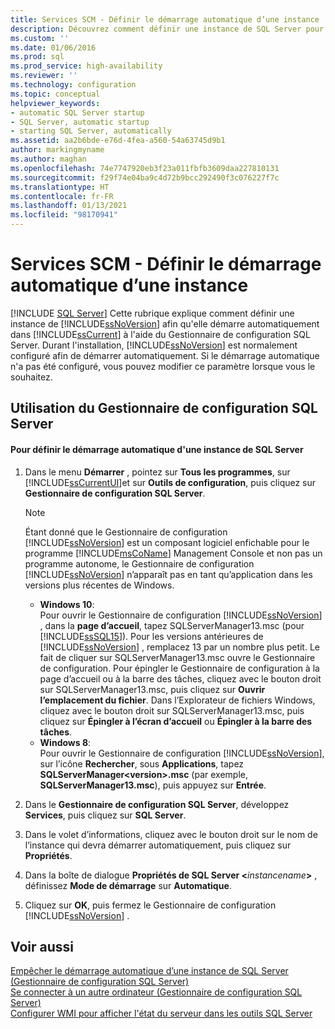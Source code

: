 ```yaml
---
title: Services SCM - Définir le démarrage automatique d’une instance | Microsoft Docs
description: Découvrez comment définir une instance de SQL Server pour qu’elle démarre automatiquement. En savoir plus sur la configuration par défaut et voir comment définir le mode de démarrage sur automatique.
ms.custom: ''
ms.date: 01/06/2016
ms.prod: sql
ms.prod_service: high-availability
ms.reviewer: ''
ms.technology: configuration
ms.topic: conceptual
helpviewer_keywords:
- automatic SQL Server startup
- SQL Server, automatic startup
- starting SQL Server, automatically
ms.assetid: aa2b6bde-e76d-4fea-a560-54a63745d9b1
author: markingmyname
ms.author: maghan
ms.openlocfilehash: 74e7747920eb3f23a011fbfb3609daa227810131
ms.sourcegitcommit: f29f74e04ba9c4d72b9bcc292490f3c076227f7c
ms.translationtype: HT
ms.contentlocale: fr-FR
ms.lasthandoff: 01/13/2021
ms.locfileid: "98170941"
---
```

# <a name="scm-services---set-an-instance-to-start-automatically"></a>Services SCM - Définir le démarrage automatique d’une instance
 [!INCLUDE [SQL Server](../../includes/applies-to-version/sqlserver.md)]
  Cette rubrique explique comment définir une instance de [!INCLUDE[ssNoVersion](../../includes/ssnoversion-md.md)] afin qu'elle démarre automatiquement dans [!INCLUDE[ssCurrent](../../includes/sscurrent-md.md)] à l'aide du Gestionnaire de configuration SQL Server. Durant l'installation, [!INCLUDE[ssNoVersion](../../includes/ssnoversion-md.md)] est normalement configuré afin de démarrer automatiquement. Si le démarrage automatique n'a pas été configuré, vous pouvez modifier ce paramètre lorsque vous le souhaitez.  
  
##  <a name="using-sql-server-configuration-manager"></a><a name="SSMSProcedure"></a> Utilisation du Gestionnaire de configuration SQL Server  
  
#### <a name="to-set-an-instance-of-sql-server-to-start-automatically"></a>Pour définir le démarrage automatique d'une instance de SQL Server  
  
1.  Dans le menu **Démarrer** , pointez sur **Tous les programmes**, sur [!INCLUDE[ssCurrentUI](../../includes/sscurrentui-md.md)]et sur **Outils de configuration**, puis cliquez sur **Gestionnaire de configuration SQL Server**.  
  
    > [!NOTE]  
    >  Étant donné que le Gestionnaire de configuration [!INCLUDE[ssNoVersion](../../includes/ssnoversion-md.md)] est un composant logiciel enfichable pour le programme [!INCLUDE[msCoName](../../includes/msconame-md.md)] Management Console et non pas un programme autonome, le Gestionnaire de configuration [!INCLUDE[ssNoVersion](../../includes/ssnoversion-md.md)] n’apparaît pas en tant qu’application dans les versions plus récentes de Windows.  
    >   
    >  -   **Windows 10**:  
    >          Pour ouvrir le Gestionnaire de configuration [!INCLUDE[ssNoVersion](../../includes/ssnoversion-md.md)] , dans la **page d’accueil**, tapez SQLServerManager13.msc (pour [!INCLUDE[ssSQL15](../../includes/sssql16-md.md)]). Pour les versions antérieures de [!INCLUDE[ssNoVersion](../../includes/ssnoversion-md.md)] , remplacez 13 par un nombre plus petit. Le fait de cliquer sur SQLServerManager13.msc ouvre le Gestionnaire de configuration. Pour épingler le Gestionnaire de configuration à la page d’accueil ou à la barre des tâches, cliquez avec le bouton droit sur SQLServerManager13.msc, puis cliquez sur **Ouvrir l’emplacement du fichier**. Dans l’Explorateur de fichiers Windows, cliquez avec le bouton droit sur SQLServerManager13.msc, puis cliquez sur **Épingler à l’écran d’accueil** ou **Épingler à la barre des tâches**.  
    > -   **Windows 8**:  
    >          Pour ouvrir le Gestionnaire de configuration [!INCLUDE[ssNoVersion](../../includes/ssnoversion-md.md)], sur l’icône **Rechercher**, sous **Applications**, tapez **SQLServerManager\<version>.msc** (par exemple, **SQLServerManager13.msc**), puis appuyez sur **Entrée**.  
  
2.  Dans le **Gestionnaire de configuration SQL Server**, développez **Services**, puis cliquez sur **SQL Server**.  
  
3.  Dans le volet d’informations, cliquez avec le bouton droit sur le nom de l’instance qui devra démarrer automatiquement, puis cliquez sur **Propriétés**.  
  
4.  Dans la boîte de dialogue **Propriétés de SQL Server \<**_instancename_**>** , définissez **Mode de démarrage** sur **Automatique**.  
  
5.  Cliquez sur **OK**, puis fermez le Gestionnaire de configuration [!INCLUDE[ssNoVersion](../../includes/ssnoversion-md.md)] .  
  
## <a name="see-also"></a>Voir aussi  
 [Empêcher le démarrage automatique d’une instance de SQL Server &#40;Gestionnaire de configuration SQL Server&#41;](../../database-engine/configure-windows/scm-services-prevent-automatic-startup-of-an-instance.md)   
 [Se connecter à un autre ordinateur &#40;Gestionnaire de configuration SQL Server&#41;](../../database-engine/configure-windows/scm-services-connect-to-another-computer.md)   
 [Configurer WMI pour afficher l'état du serveur dans les outils SQL Server](../../ssms/configure-wmi-to-show-server-status-in-sql-server-tools.md)  
  
  
